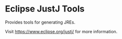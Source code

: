 # Eclipse JustJ Tools
Provides tools for generating JREs.

Visit <https://www.eclipse.org/justj/> for more information.

